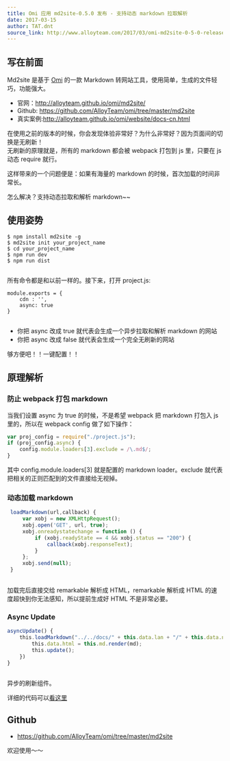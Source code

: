 ```yaml
---
title: Omi 应用 md2site-0.5.0 发布 - 支持动态 markdown 拉取解析
date: 2017-03-15
author: TAT.dnt
source_link: http://www.alloyteam.com/2017/03/omi-md2site-0-5-0-released-supports-dynamic-markdown-pull-parsing/
---
```


<!-- {% raw %} - for jekyll -->

## 写在前面

Md2site 是基于 [Omi](https://github.com/AlloyTeam/omi) 的一款 Markdown 转网站工具，使用简单，生成的文件轻巧，功能强大。

-   官网：<http://alloyteam.github.io/omi/md2site/>
-   Github: <https://github.com/AlloyTeam/omi/tree/master/md2site>
-   真实案例:<http://alloyteam.github.io/omi/website/docs-cn.html>

在使用之前的版本的时候，你会发现体验非常好？为什么非常好？因为页面间的切换是无刷新！  
无刷新的原理就是，所有的 markdown 都会被 webpack 打包到 js 里，只要在 js 动态 require 就行。

这样带来的一个问题便是：如果有海量的 markdown 的时候，首次加载的时间非常长。

怎么解决？支持动态拉取和解析 markdown\~~

## 使用姿势

    $ npm install md2site -g
    $ md2site init your_project_name
    $ cd your_project_name
    $ npm run dev
    $ npm run dist
     

所有命令都是和以前一样的。接下来，打开 project.js:

    module.exports = {
        cdn : '',
        async: true
    }
     

-   你把 async 改成 true 就代表会生成一个异步拉取和解析 markdown 的网站
-   你把 async 改成 false 就代表会生成一个完全无刷新的网站

够方便吧！！一键配置！！

## 原理解析

### 防止 webpack 打包 markdown

当我们设置 async 为 true 的时候，不是希望 webpack 把 markdown 打包入 js 里的，所以在 webpack config 做了如下操作：

```javascript
var proj_config = require("./project.js");
if (proj_config.async) {
    config.module.loaders[3].exclude = /\.md$/;
}
```

其中 config.module.loaders\[3] 就是配置的 markdown loader。exclude 就代表把相关的正则匹配到的文件直接给无视掉。

### 动态加载 markdown

```javascript
 loadMarkdown(url,callback) {
     var xobj = new XMLHttpRequest();
     xobj.open('GET', url, true); 
     xobj.onreadystatechange = function () {
         if (xobj.readyState == 4 && xobj.status == "200") {
             callback(xobj.responseText);
         }
     };
     xobj.send(null);
 }
 
```

加载完后直接交给 remarkable 解析成 HTML，remarkable 解析成 HTML 的速度超快到你无法感知，所以提前生成好 HTML 不是非常必要。

### Async Update

```javascript
asyncUpdate() {
    this.loadMarkdown("../../docs/" + this.data.lan + "/" + this.data.name + ".md",(md)=>{
        this.data.html = this.md.render(md);
        this.update();
    })
}
 
```

异步的刷新组件。

详细的代码可以[看这里](https://github.com/AlloyTeam/omi/tree/master/md2site/template/app/src)

## Github

-   <https://github.com/AlloyTeam/omi/tree/master/md2site>

欢迎使用～～

<!-- {% endraw %} - for jekyll -->